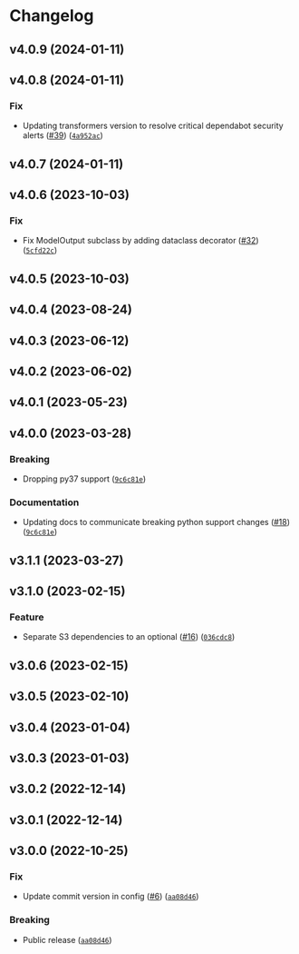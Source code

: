# Changelog

<!--next-version-placeholder-->

## v4.0.9 (2024-01-11)


## v4.0.8 (2024-01-11)
### Fix
* Updating transformers version to resolve critical dependabot security alerts ([#39](https://github.com/HeadspaceMeditation/transformer-embeddings/issues/39)) ([`4a952ac`](https://github.com/HeadspaceMeditation/transformer-embeddings/commit/4a952acf64bb91e03fd4ee73b0fc5cfa2c032e1d))

## v4.0.7 (2024-01-11)


## v4.0.6 (2023-10-03)
### Fix
* Fix ModelOutput subclass by adding dataclass decorator ([#32](https://github.com/HeadspaceMeditation/transformer-embeddings/issues/32)) ([`5cfd22c`](https://github.com/HeadspaceMeditation/transformer-embeddings/commit/5cfd22ce50196ec8a4e9436f40dc6a20960fe4d1))

## v4.0.5 (2023-10-03)


## v4.0.4 (2023-08-24)


## v4.0.3 (2023-06-12)


## v4.0.2 (2023-06-02)


## v4.0.1 (2023-05-23)


## v4.0.0 (2023-03-28)
### Breaking
* Dropping py37 support ([`9c6c81e`](https://github.com/HeadspaceMeditation/transformer-embeddings/commit/9c6c81e5258ec4a72d97da60223ddd1694ea02fe))

### Documentation
* Updating docs to communicate breaking python support changes ([#18](https://github.com/HeadspaceMeditation/transformer-embeddings/issues/18)) ([`9c6c81e`](https://github.com/HeadspaceMeditation/transformer-embeddings/commit/9c6c81e5258ec4a72d97da60223ddd1694ea02fe))

## v3.1.1 (2023-03-27)


## v3.1.0 (2023-02-15)
### Feature
* Separate S3 dependencies to an optional ([#16](https://github.com/HeadspaceMeditation/transformer-embeddings/issues/16)) ([`036cdc8`](https://github.com/HeadspaceMeditation/transformer-embeddings/commit/036cdc887ed091460921ed3edb314b71455df221))

## v3.0.6 (2023-02-15)


## v3.0.5 (2023-02-10)


## v3.0.4 (2023-01-04)


## v3.0.3 (2023-01-03)


## v3.0.2 (2022-12-14)


## v3.0.1 (2022-12-14)


## v3.0.0 (2022-10-25)
### Fix
* Update commit version in config ([#6](https://github.com/HeadspaceMeditation/transformer-embeddings/issues/6)) ([`aa08d46`](https://github.com/HeadspaceMeditation/transformer-embeddings/commit/aa08d46e7e1dd5bd65fd05d5cf88a5b9febaa5c3))

### Breaking
* Public release ([`aa08d46`](https://github.com/HeadspaceMeditation/transformer-embeddings/commit/aa08d46e7e1dd5bd65fd05d5cf88a5b9febaa5c3))

